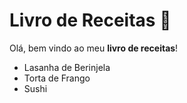 # Livro de Receitas :book:

Olá, bem vindo ao meu **livro de receitas**!

- Lasanha de Berinjela
- Torta de Frango
- Sushi

